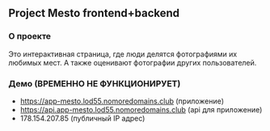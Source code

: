 ## Project Mesto frontend+backend

### О проекте
Это интерактивная страница, где люди делятся фотографиями их любимых мест.
А также оценивают фотографии других пользователей.

### Демо (ВРЕМЕННО НЕ ФУНКЦИОНИРУЕТ)
- https://app-mesto.lod55.nomoredomains.club (приложение)
- https://api.app-mesto.lod55.nomoredomains.club (api для приложение)
- 178.154.207.85 (публичный IP адрес)

